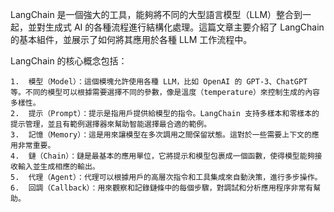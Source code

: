 LangChain 是一個強大的工具，能夠將不同的大型語言模型（LLM）整合到一起，並對生成式 AI 的各種流程進行結構化處理。這篇文章主要介紹了 LangChain 的基本組件，並展示了如何將其應用於各種 LLM 工作流程中。

LangChain 的核心概念包括：

	1.	模型（Model）：這個模塊允許使用各種 LLM，比如 OpenAI 的 GPT-3、ChatGPT 等。不同的模型可以根據需要選擇不同的參數，像是溫度（temperature）來控制生成的內容多樣性。
	2.	提示（Prompt）：提示是指用戶提供給模型的指令。LangChain 支持多樣本和零樣本的提示管理，並且有範例選擇器來幫助智能選擇最合適的範例。
	3.	記憶（Memory）：這是用來讓模型在多次調用之間保留狀態。這對於一些需要上下文的應用非常重要。
	4.	鏈（Chain）：鏈是最基本的應用單位，它將提示和模型包裹成一個函數，使得模型能夠接收輸入並生成相應的輸出。
	5.	代理（Agent）：代理可以根據用戶的高層次指令和工具集成來自動決策，進行多步操作。
	6.	回調（Callback）：用來觀察和記錄鏈條中的每個步驟，對調試和分析應用程序非常有幫助。